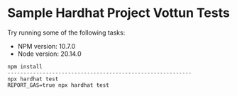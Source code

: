 # Sample Hardhat Project Vottun Tests

Try running some of the following tasks:

- NPM version: 10.7.0
- Node version: 20.14.0


```shell
npm install
----------------------------------------------------------
npx hardhat test
REPORT_GAS=true npx hardhat test
```

